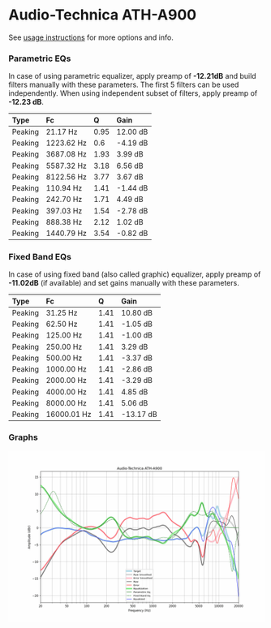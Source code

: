 # Audio-Technica ATH-A900
See [usage instructions](https://github.com/jaakkopasanen/AutoEq#usage) for more options and info.

### Parametric EQs
In case of using parametric equalizer, apply preamp of **-12.21dB** and build filters manually
with these parameters. The first 5 filters can be used independently.
When using independent subset of filters, apply preamp of **-12.23 dB**.

| Type    | Fc         |    Q | Gain     |
|:--------|:-----------|:-----|:---------|
| Peaking | 21.17 Hz   | 0.95 | 12.00 dB |
| Peaking | 1223.62 Hz | 0.6  | -4.19 dB |
| Peaking | 3687.08 Hz | 1.93 | 3.99 dB  |
| Peaking | 5587.32 Hz | 3.18 | 6.56 dB  |
| Peaking | 8122.56 Hz | 3.77 | 3.67 dB  |
| Peaking | 110.94 Hz  | 1.41 | -1.44 dB |
| Peaking | 242.70 Hz  | 1.71 | 4.49 dB  |
| Peaking | 397.03 Hz  | 1.54 | -2.78 dB |
| Peaking | 888.38 Hz  | 2.12 | 1.02 dB  |
| Peaking | 1440.79 Hz | 3.54 | -0.82 dB |

### Fixed Band EQs
In case of using fixed band (also called graphic) equalizer, apply preamp of **-11.02dB**
(if available) and set gains manually with these parameters.

| Type    | Fc          |    Q | Gain      |
|:--------|:------------|:-----|:----------|
| Peaking | 31.25 Hz    | 1.41 | 10.80 dB  |
| Peaking | 62.50 Hz    | 1.41 | -1.05 dB  |
| Peaking | 125.00 Hz   | 1.41 | -1.00 dB  |
| Peaking | 250.00 Hz   | 1.41 | 3.29 dB   |
| Peaking | 500.00 Hz   | 1.41 | -3.37 dB  |
| Peaking | 1000.00 Hz  | 1.41 | -2.86 dB  |
| Peaking | 2000.00 Hz  | 1.41 | -3.29 dB  |
| Peaking | 4000.00 Hz  | 1.41 | 4.85 dB   |
| Peaking | 8000.00 Hz  | 1.41 | 5.06 dB   |
| Peaking | 16000.01 Hz | 1.41 | -13.17 dB |

### Graphs
![](./Audio-Technica%20ATH-A900.png)